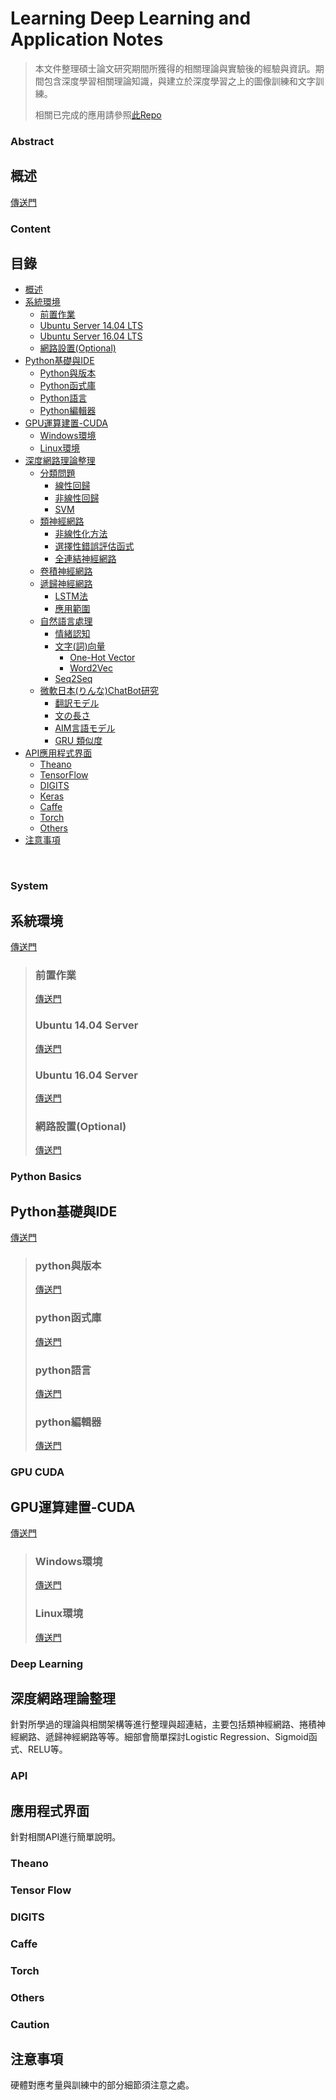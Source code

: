 # Learning Deep Learning and Application Notes


> 本文件整理碩士論文研究期間所獲得的相關理論與實驗後的經驗與資訊。期間包含深度學習相關理論知識，與建立於深度學習之上的圖像訓練和文字訓練。
> 
> 相關已完成的應用請參照[此Repo](https://github.com/artmusic0/Graduated-Project)

### Abstract
## 概述

[傳送門](Ch0-Abstract)

### Content
## 目錄

* [概述](#abstract)
* [系統環境](#system)
    * [前置作業](#前置作業)
	* [Ubuntu Server 14.04 LTS](#ubuntu-1404-server)
	* [Ubuntu Server 16.04 LTS](#ubuntu-1604-server)
	* [網路設置(Optional)](#網路設置optional)
* [Python基礎與IDE](#python-basics)
    * [Python與版本](#python與版本)
    * [Python函式庫](#python函式庫)
    * [Python語言](#python語言)
    * [Python編輯器](#python編輯器)
* [GPU運算建置-CUDA](#gpu-cuda)
    * [Windows環境](#Windows環境)
    * [Linux環境](#Linux環境)
* [深度網路理論整理](#deep-learning)
    * [分類問題](#)
      * [線性回歸](#)
      * [非線性回歸](#)
      * [SVM](#)
    * [類神經網路](#)
      * [非線性化方法](#)
      * [選擇性錯誤評估函式](#)
      * [全連結神經網路](#)
    * [卷積神經網路](#)
    * [遞歸神經網路](#)
      * [LSTM法](#)
      * [應用範圍](#)
    * [自然語言處理](#)
      * [情緒認知](#)
      * [文字(詞)向量](#)
        * [One-Hot Vector](#)
    	* [Word2Vec](#)
      * [Seq2Seq](#)
    * [微軟日本(りんな)ChatBot研究](#)
      * [翻訳モデル](#)
      * [文の長さ](#)
      * [AIM言語モデル](#)
      * [GRU 類似度](#)
* [API應用程式界面](#api)
    * [Theano](#theano)
    * [TensorFlow](#tensor-flow)
    * [DIGITS](#digits)
    * [Keras](#keras)
    * [Caffe](#caffe)
    * [Torch](#torch)
	* [Others](#others)
* [注意事項](#caution)

<br />

### System
## 系統環境

[傳送門](Ch1-System)

> ### 前置作業
> 
> [傳送門](Ch1-System#pre-process)
> 
> ### Ubuntu 14.04 Server
> 
> [傳送門](Ch1-System#ubuntu-1404-server)
> 
> ### Ubuntu 16.04 Server
> 
> [傳送門](Ch1-System#ubuntu-1604-server)
> 
> ### 網路設置(Optional)
> 
> [傳送門](Ch1-System#internet-settings)
  
### Python Basics
## Python基礎與IDE

[傳送門](Ch2-Python-Basics)

> ### python與版本
> 
> [傳送門](Ch2-Python-Basics#python與版本)
> 
> ### python函式庫
> 
> [傳送門](Ch2-Python-Basics#python函式庫)
> 
> ### python語言
> 
> [傳送門](Ch2-Python-Basics#python語言)
> 
> ### python編輯器
> 
> [傳送門](Ch2-Python-Basics#python編輯器)

### GPU CUDA
## GPU運算建置-CUDA

[傳送門](Ch3-GPU-Cuda)

> ### Windows環境
> 
> [傳送門](Ch3-GPU-Cuda#windows-cuda)
> 
> ### Linux環境
> 
> [傳送門](Ch3-GPU-Cuda#linux-cuda)

### Deep Learning
## 深度網路理論整理

針對所學過的理論與相關架構等進行整理與超連結，主要包括類神經網路、捲積神經網路、遞歸神經網路等等。細部會簡單探討Logistic Regression、Sigmoid函式、RELU等。

### API
## 應用程式界面

針對相關API進行簡單說明。

### Theano

### Tensor Flow

### DIGITS

### Caffe

### Torch

### Others

### Caution
## 注意事項

硬體對應考量與訓練中的部分細節須注意之處。
